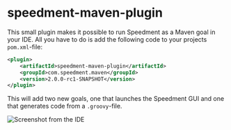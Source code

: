 # speedment-maven-plugin
This small plugin makes it possible to run Speedment as a Maven goal in your IDE. All you have to do is add the following code to your projects ```pom.xml```-file:
```xml
<plugin>
    <artifactId>speedment-maven-plugin</artifactId>
    <groupId>com.speedment.maven</groupId>
    <version>2.0.0-rc1-SNAPSHOT</version>
</plugin>
```

This will add two new goals, one that launches the Speedment GUI and one that generates code from a ```.groovy```-file.

![Screenshot from the IDE](http://frslnd.se/github/illustrations/speedment_maven_goals.png)

